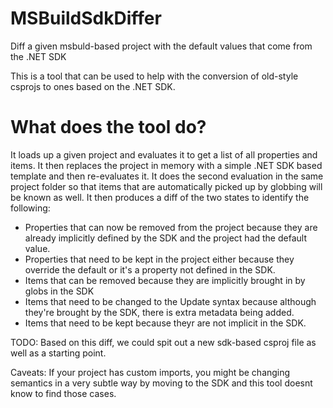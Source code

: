 # MSBuildSdkDiffer
Diff a given msbuld-based project with the default values that come from the .NET SDK

This is a tool that can be used to help with the conversion of old-style csprojs to ones based on the .NET SDK. 

# What does the tool do?
It loads up a given project and evaluates it to get a list of all properties and items. It then replaces the project in memory with a simple .NET SDK based template and then re-evaluates it.
It does the second evaluation in the same project folder so that items that are automatically picked up by globbing will be known as well. It then produces a diff of the two states to identify the following:
- Properties that can now be removed from the project because they are already implicitly defined by the SDK and the project had the default value.
- Properties that need to be kept in the project either because they override the default or it's a property not defined in the SDK.
- Items that can be removed because they are implicitly brought in by globs in the SDK
- Items that need to be changed to the Update syntax because although they're brought by the SDK, there is extra metadata being added.
- Items that need to be kept because theyr are not implicit in the SDK.

TODO: Based on this diff, we could spit out a new sdk-based csproj file as well as a starting point.

Caveats: If your project has custom imports, you might be changing semantics in a very subtle way by moving to the SDK and this tool doesnt know to find those cases.

